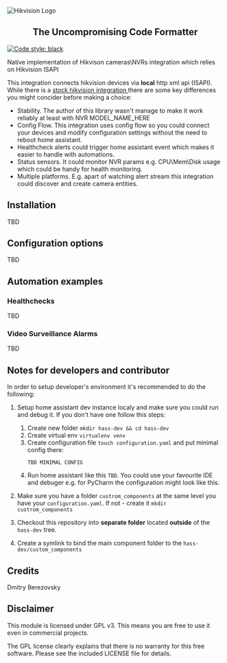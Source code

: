![Hikvision Logo](https://raw.githubusercontent.com/corvis/homeassistant_hikvision/master/media/logo.png)

<h2 align="center">The Uncompromising Code Formatter</h2>

[![Code style: black](https://img.shields.io/badge/code%20style-black-000000.svg)](https://github.com/psf/black)


Native implementation of Hikvison cameras\NVRs integration which relies on Hikvision ISAPI

This integration connects hikvision devices via __local__ http xml api (ISAPI). While there is a
 [stock hikvision integration ](https://www.home-assistant.io/integrations/hikvision/) there are 
 some key differences you might concider before making a choice:
 
* Stability. The author of this library wasn't manage to make it work reliably at least with NVR MODEL_NAME_HERE
* Config Flow. This integration uses config flow so you could connect your devices and modify configuration settings without the need to reboot home assistant.
* Healthcheck alerts could trigger home assistant event which makes it easier to handle with automations.
* Status sensors. It could monitor NVR params e.g. CPU\Mem\Disk usage which could be handy for health monitoring.
* Multiple platforms. E.g. apart of watching alert stream this integration could discover and create camera entities. 

## Installation

TBD

## Configuration options

TBD

## Automation examples

### Healthchecks 

TBD

### Video Surveillance Alarms

TBD

## Notes for developers and contributor

In order to setup developer's environment it's recommended to do the following:

1. Setup home assistant dev instance localy and make sure you could run and debug it. If you don't have one follow this steps:
    
    1. Create new folder `mkdir hass-dev && cd hass-dev`
    1. Create virtual env `virtualenv venv`
    1. Create configuration file `touch configuration.yaml` and put minimal config there: 
       ```
       TBD MINIMAL CONFIG
       ```
    1. Run home assistant like this `TBD`. You could use your favourite IDE and debuger e.g. for PyCharm the configuration might look like this. 

2. Make sure you have a folder `custrom_components` at the same level you have your `configuration.yaml`. If not - create it `mkdir custrom_components`

3. Checkout this repository into __separate folder__ located **outside** of the `hass-dev` tree. 

4. Create a symlink to bind the main component folder to the `hass-dev/custom_components`

## Credits
Dmitry Berezovsky

## Disclaimer
This module is licensed under GPL v3. This means you are free to use it even in commercial projects.

The GPL license clearly explains that there is no warranty for this free software. Please see the included LICENSE file for details.